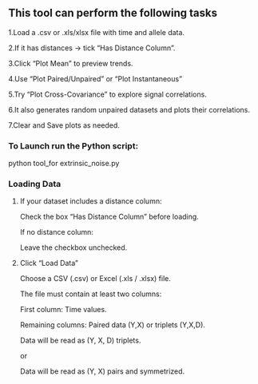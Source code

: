 ## This tool can perform the following tasks

1.Load a .csv or .xls/xlsx file with time and allele data.

2.If it has distances → tick “Has Distance Column”.

3.Click “Plot Mean” to preview trends.

4.Use “Plot Paired/Unpaired” or “Plot Instantaneous”

5.Try “Plot Cross-Covariance” to explore signal correlations.

6.It also generates random unpaired datasets and plots their correlations.

7.Clear and Save plots as needed.


### To Launch run the Python script:

python tool_for extrinsic_noise.py

### Loading Data

1. If your dataset includes a distance column:

   Check the box “Has Distance Column” before loading.

   If no distance column:

   Leave the checkbox unchecked.

2. Click “Load Data”
   
    Choose a CSV (.csv) or Excel (.xls / .xlsx) file.

    The file must contain at least two columns:
   
    First column: Time values.
   
    Remaining columns: Paired data (Y,X) or triplets (Y,X,D).
    
    Data will be read as (Y, X, D) triplets.
   
    or

    Data will be read as (Y, X) pairs and symmetrized.
